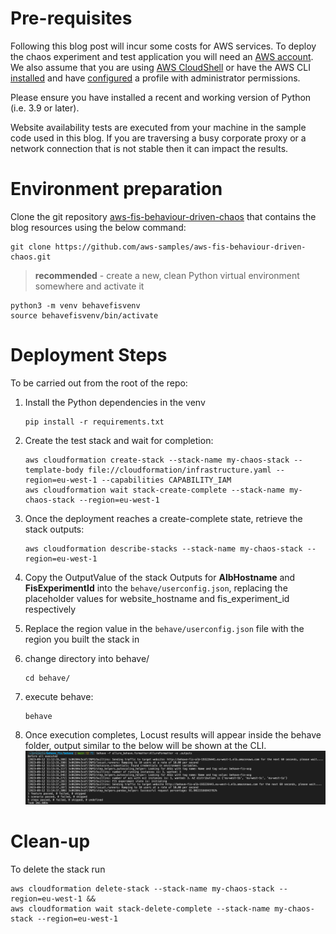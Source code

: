 # Pre-requisites
Following this blog post will incur some costs for AWS services. To deploy the chaos experiment and test application you will need an [AWS account](https://aws.amazon.com/premiumsupport/knowledge-center/create-and-activate-aws-account/). We also assume that you are using [AWS CloudShell](https://console.aws.amazon.com/cloudshell/home) or have the AWS CLI [installed](https://docs.aws.amazon.com/cli/latest/userguide/getting-started-install.html) and have [configured](https://docs.aws.amazon.com/cli/latest/userguide/cli-configure-quickstart.html) a profile with administrator permissions.

Please ensure you have installed a recent and working version of Python (i.e. 3.9 or later).

Website availability tests are executed from your machine in the sample code used in this blog. If you are traversing a busy corporate proxy or a network connection that is not stable then it can impact the results.

# Environment preparation

Clone the git repository [aws-fis-behaviour-driven-chaos](https://github.com/aws-samples/aws-fis-behaviour-driven-chaos) that contains the blog resources using the below command:

```shell
git clone https://github.com/aws-samples/aws-fis-behaviour-driven-chaos.git
```

> **recommended** - create a new, clean Python virtual environment somewhere and activate it

```shell
python3 -m venv behavefisvenv
source behavefisvenv/bin/activate
```

# Deployment Steps

To be carried out from the root of the repo:

1. Install the Python dependencies in the venv
    ```shell
    pip install -r requirements.txt
    ```
2. Create the test stack and wait for completion:
    ```shell
    aws cloudformation create-stack --stack-name my-chaos-stack --template-body file://cloudformation/infrastructure.yaml --region=eu-west-1 --capabilities CAPABILITY_IAM
    aws cloudformation wait stack-create-complete --stack-name my-chaos-stack --region=eu-west-1
    ```

3. Once the deployment reaches a create-complete state, retrieve the stack outputs: 

    ```shell
    aws cloudformation describe-stacks --stack-name my-chaos-stack --region=eu-west-1
    ```

4. Copy the OutputValue of the stack Outputs for **AlbHostname** and **FisExperimentId** into the ```behave/userconfig.json```, replacing the placeholder values for website_hostname and fis_experiment_id respectively

5.  Replace the region value in the ```behave/userconfig.json``` file with the region you built the stack in
6.  change directory into behave/
    ```shell
    cd behave/
    ```
7. execute behave:
    ```shell
    behave
    ```
8. Once execution completes, Locust results will appear inside the behave folder, output similar to the below will be shown at the CLI. ![behave](behave_output.png "Behave Output")

# Clean-up
To delete the stack run
```shell
aws cloudformation delete-stack --stack-name my-chaos-stack --region=eu-west-1 &&
aws cloudformation wait stack-delete-complete --stack-name my-chaos-stack --region=eu-west-1
```